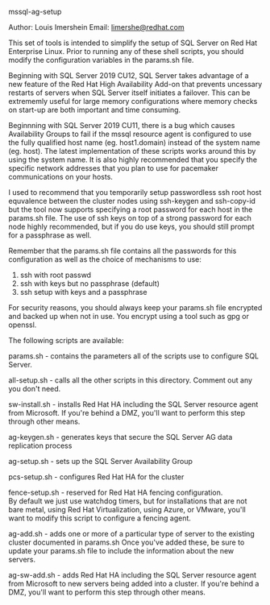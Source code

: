 mssql-ag-setup

Author: Louis Imershein
Email:  limershe@redhat.com

This set of tools is intended to simplify the setup of SQL Server on Red Hat 
Enterprise Linux.  Prior to running any of these shell scripts, you should 
modify the configuration variables in the params.sh file.

Beginning with SQL Server 2019 CU12, SQL Server takes advantage of a new 
feature  of the Red Hat High Availability Add-on that prevents uncessary
restarts of servers when SQL Server itself initiates a failover.  This can 
be extrememly useful for large memory configurations where memory checks 
on start-up are both important and time consuming.

Beginnning with SQL Server 2019 CU11, there is a bug which causes Availability 
Groups to fail if the mssql resource agent is configured to use the fully 
qualified host name (eg. host1.domain) instead of the system name (eg. host). 
The latest implementation of these scripts works around this by using the 
system name.  It is also highly recommended that you specify the specific 
network addresses that you plan to use for pacemaker communications on your
hosts.

I used to recommend that you temporarily setup passwordless ssh root host 
equvalence between the cluster nodes using ssh-keygen and ssh-copy-id but 
the tool now supports specifying a root password for each host in the params.sh
file. The use of ssh keys on top of a strong password for each node highly 
recommended, but if you do use keys, you should still prompt for a passphrase 
as well.  

Remember that the params.sh file contains all the passwords for this 
configuration as well as the choice of mechanisms to use:

1. ssh with root passwd
2. ssh with keys but no passphrase (default)
3. ssh setup with keys and a passphrase


For security reasons, you should always keep your params.sh file encrypted and
backed up when not in use.  You encrypt using a tool such as gpg or openssl.

The following scripts are available:

params.sh        - contains the parameters all of the scripts use to configure 
                   SQL Server.

all-setup.sh     - calls all the other scripts in this directory.  Comment out 
                   any you don't need.

sw-install.sh    - installs Red Hat HA including the SQL Server resource agent 
                   from Microsoft. If you're behind a DMZ, you'll want to 
                   perform this step through other means.

ag-keygen.sh     - generates keys that secure the SQL Server AG data 
                   replication process

ag-setup.sh      - sets up the SQL Server Availability Group

pcs-setup.sh     - configures Red Hat HA for the cluster

fence-setup.sh   - reserved for Red Hat HA fencing configuration.  
                   By default we just use watchdog timers, but for 
                   installations that are not bare metal, using 
                   Red Hat Virtualization, using Azure, or VMware,
                   you'll want to modify this script to configure 
                   a fencing agent.

ag-add.sh        - adds one or more of a particular type of server
                   to the existing cluster documented in params.sh
                   Once you've added these, be sure to update your params.sh
                   file to include the information about the new servers.


ag-sw-add.sh     - adds Red Hat HA including the SQL Server resource agent 
                   from Microsoft to new servers being added into a cluster. 
                   If you're behind a DMZ, you'll want to 
                   perform this step through other means.

